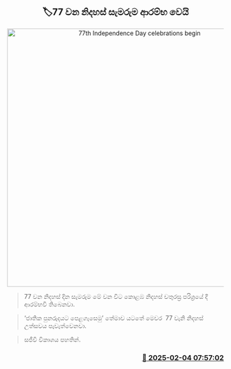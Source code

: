 <p align='center'><b><h2 align='center' title='77th Independence Day celebrations begin'>🏷77 වන නිදහස් සැමරුම ආරම්භ වෙයි</h2></b></p>
<p align='center'><img src='https://helakuru.sgp1.cdn.digitaloceanspaces.com/esana/images/lib/77-independence-day.jpg' width='600' alt='77th Independence Day celebrations begin'></p>

> 77 වන නිදහස් දින සැමරුම මේ වන විට කොළඹ නිදහස් චතුරස්‍ර පරිශ්‍රයේ දී ආරම්භවී තිබෙනවා.

> ‘ජාතික පුනරුදයට පෙළගැසෙමු’ තේමාව යටතේ මෙවර  77 වැනි නිදහස් උත්සවය පැවැත්වෙනවා.

> සජීවී විකාශය පහතින්.



<h3 align='right'><a href='https://www.helakuru.lk/esana/p/107153/'>📅 2025-02-04 07:57:02</a></h3>

